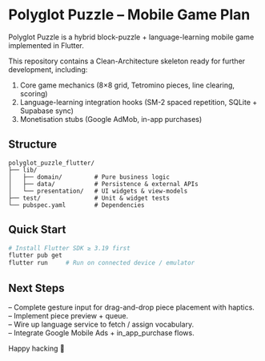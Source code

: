 # Polyglot Puzzle – Mobile Game Plan

Polyglot Puzzle is a hybrid block-puzzle + language-learning mobile game implemented in Flutter.

This repository contains a Clean-Architecture skeleton ready for further development, including:

1. Core game mechanics (8×8 grid, Tetromino pieces, line clearing, scoring)
2. Language-learning integration hooks (SM-2 spaced repetition, SQLite + Supabase sync)
3. Monetisation stubs (Google AdMob, in-app purchases)

## Structure

```
polyglot_puzzle_flutter/
├── lib/
│   ├── domain/         # Pure business logic
│   ├── data/           # Persistence & external APIs
│   └── presentation/   # UI widgets & view-models
├── test/               # Unit & widget tests
└── pubspec.yaml        # Dependencies
```

## Quick Start

```bash
# Install Flutter SDK ≥ 3.19 first
flutter pub get
flutter run     # Run on connected device / emulator
```

## Next Steps

– Complete gesture input for drag-and-drop piece placement with haptics.<br>
– Implement piece preview + queue.<br>
– Wire up language service to fetch / assign vocabulary.<br>
– Integrate Google Mobile Ads + in_app_purchase flows.

Happy hacking 👾